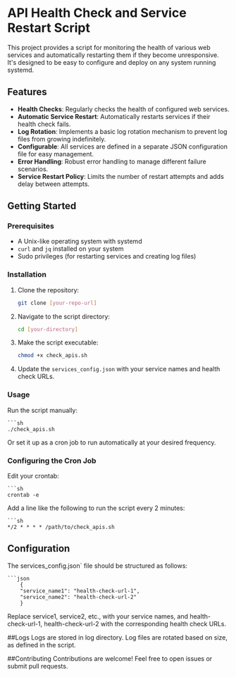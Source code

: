# API Health Check and Service Restart Script

This project provides a script for monitoring the health of various web services and automatically restarting them if they become unresponsive. It's designed to be easy to configure and deploy on any system running systemd.

## Features

- **Health Checks**: Regularly checks the health of configured web services.
- **Automatic Service Restart**: Automatically restarts services if their health check fails.
- **Log Rotation**: Implements a basic log rotation mechanism to prevent log files from growing indefinitely.
- **Configurable**: All services are defined in a separate JSON configuration file for easy management.
- **Error Handling**: Robust error handling to manage different failure scenarios.
- **Service Restart Policy**: Limits the number of restart attempts and adds delay between attempts.

## Getting Started

### Prerequisites

- A Unix-like operating system with systemd
- `curl` and `jq` installed on your system
- Sudo privileges (for restarting services and creating log files)

### Installation

1. Clone the repository:

   ```sh
   git clone [your-repo-url]

2. Navigate to the script directory: 
    ```sh
    cd [your-directory]

3. Make the script executable:
    ```sh 
    chmod +x check_apis.sh

4. Update the `services_config.json` with your service names and health check URLs.

### Usage

Run the script manually:

    ```sh 
    ./check_apis.sh

Or set it up as a cron job to run automatically at your desired frequency.

### Configuring the Cron Job

Edit your crontab:

    ```sh 
    crontab -e


Add a line like the following to run the script every 2 minutes:

    ```sh 
    */2 * * * * /path/to/check_apis.sh



## Configuration

The services_config.json` file should be structured as follows:

    ```json
        {
        "service_name1": "health-check-url-1",
        "service_name2": "health-check-url-2"
        }


Replace service1, service2, etc., with your service names, and health-check-url-1, health-check-url-2 with the corresponding health check URLs.


##Logs
Logs are stored in log directory. Log files are rotated based on size, as defined in the script.

##Contributing
Contributions are welcome! Feel free to open issues or submit pull requests.


